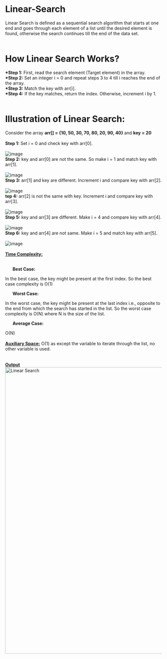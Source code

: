 # Linear-Search
Linear Search is defined as a sequential search algorithm that starts at one end and goes through each element of a list until the desired element is found, otherwise the search continues till the end of the data set.<br>
<br>
# How Linear Search Works?<br>
<b>*Step 1:</b> First, read the search element (Target element) in the array.<br>
<b>*Step 2:</b> Set an integer i = 0 and repeat steps 3 to 4 till i reaches the end of the array.<br>
<b>*Step 3:</b> Match the key with arr[i].<br>
<b>*Step 4:</b> If the key matches, return the index. Otherwise, increment i by 1.<br>
<br>
# Illustration of Linear Search:<br>
Consider the array <b>arr[] = {10, 50, 30, 70, 80, 20, 90, 40} </b>and <b>key = 20</b><br>
<br>
<b>Step 1:</b> Set i = 0 and check key with arr[0].<br>
<br>
![image](https://user-images.githubusercontent.com/125802204/234276829-9a85a8eb-4ca1-4be2-87b5-d6d266858646.png)
<br>
<b>Step 2:</b> key and arr[0] are not the same. So make i = 1 and match key with arr[1].<br>
<br>
![image](https://user-images.githubusercontent.com/125802204/234276984-921ecd62-780e-4834-97cd-a1e9512e7005.png)
<br>
<b>Step 3: </b>arr[1] and key are different. Increment i and compare key with arr[2].<br>
<br>
![image](https://user-images.githubusercontent.com/125802204/234277164-b629b19e-9f7f-4f3c-9f62-69ea14e938cf.png)
<br>
<b>tep 4:</b> arr[2] is not the same with key. Increment i and compare key with arr[3].<br>
<br>
![image](https://user-images.githubusercontent.com/125802204/234277327-db88e8c3-6d9b-49ac-b036-d800adf0bac4.png)
<br>
<b>Step 5:</b> key and arr[3] are different. Make i = 4 and compare key with arr[4].<br>
<br>
![image](https://user-images.githubusercontent.com/125802204/234277603-197ef17a-64df-4a3c-accd-19e305b35e0f.png)
<br>
<b>Step 6:</b> key and arr[4] are not same. Make i = 5 and match key with arr[5].<br>
<br>
![image](https://user-images.githubusercontent.com/125802204/234277743-c587f302-5e4d-4e49-8432-7bdb0e7db17c.png)
<br>
<br>
<b><ins>Time Complexity:</b></ins><br>
<br>

<ol><b>Best Case:</b></ol> In the best case, the key might be present at the first index. So the best case complexity is O(1)<br>
<ol><b>Worst Case:</b></ol> In the worst case, the key might be present at the last index i.e., opposite to the end from which the search has started in the list. So the worst case complexity is O(N) where N is the size of the list.<br>
<ol><b>Average Case:</b></ol> O(N)<br>
<br>
<b><ins>Auxiliary Space:</b></ins> O(1) as except the variable to iterate through the list, no other variable is used.<br>
<br>
<br>
<b><ins> Output</b></ins>
<br>
<img width="923" alt="Linear Search" src="https://user-images.githubusercontent.com/125802204/234279491-b761f2ea-904a-4123-b9e0-bf5722853cf4.png">



